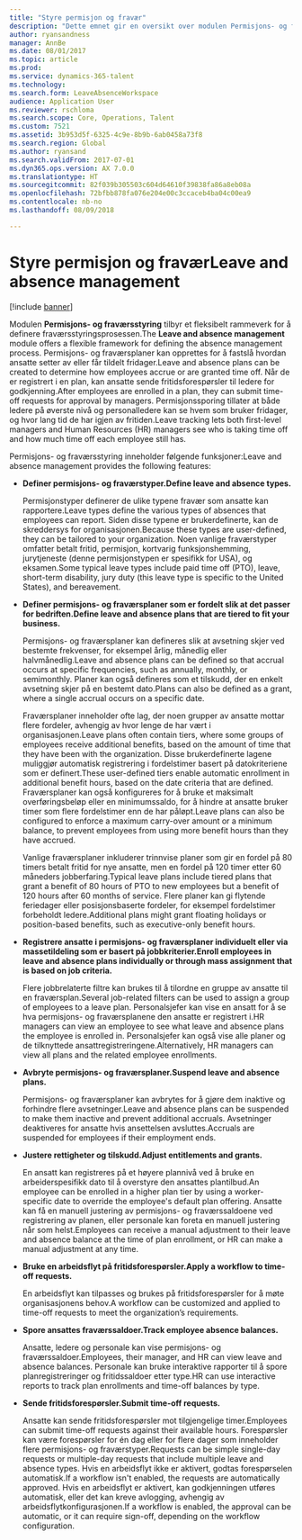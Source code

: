 ```yaml
---
title: "Styre permisjon og fravær"
description: "Dette emnet gir en oversikt over modulen Permisjons- og fraværsstyring."
author: ryansandness
manager: AnnBe
ms.date: 08/01/2017
ms.topic: article
ms.prod: 
ms.service: dynamics-365-talent
ms.technology: 
ms.search.form: LeaveAbsenceWorkspace
audience: Application User
ms.reviewer: rschloma
ms.search.scope: Core, Operations, Talent
ms.custom: 7521
ms.assetid: 3b953d5f-6325-4c9e-8b9b-6ab0458a73f8
ms.search.region: Global
ms.author: ryansand
ms.search.validFrom: 2017-07-01
ms.dyn365.ops.version: AX 7.0.0
ms.translationtype: HT
ms.sourcegitcommit: 82f039b305503c604d64610f39838fa86a8eb08a
ms.openlocfilehash: 72bfbb878fa076e204e00c3ccaceb4ba04c00ea9
ms.contentlocale: nb-no
ms.lasthandoff: 08/09/2018

---
```

# <a name="leave-and-absence-management"></a><span data-ttu-id="6b8a1-103">Styre permisjon og fravær</span><span class="sxs-lookup"><span data-stu-id="6b8a1-103">Leave and absence management</span></span>

[!include [banner](includes/banner.md)]

<span data-ttu-id="6b8a1-104">Modulen **Permisjons- og fraværsstyring** tilbyr et fleksibelt rammeverk for å definere fraværsstyringsprosessen.</span><span class="sxs-lookup"><span data-stu-id="6b8a1-104">The **Leave and absence management** module offers a flexible framework for defining the absence management process.</span></span> <span data-ttu-id="6b8a1-105">Permisjons- og fraværsplaner kan opprettes for å fastslå hvordan ansatte setter av eller får tildelt fridager.</span><span class="sxs-lookup"><span data-stu-id="6b8a1-105">Leave and absence plans can be created to determine how employees accrue or are granted time off.</span></span> <span data-ttu-id="6b8a1-106">Når de er registrert i en plan, kan ansatte sende fritidsforespørsler til ledere for godkjenning.</span><span class="sxs-lookup"><span data-stu-id="6b8a1-106">After employees are enrolled in a plan, they can submit time-off requests for approval by managers.</span></span> <span data-ttu-id="6b8a1-107">Permisjonssporing tillater at både ledere på øverste nivå og personalledere kan se hvem som bruker fridager, og hvor lang tid de har igjen av fritiden.</span><span class="sxs-lookup"><span data-stu-id="6b8a1-107">Leave tracking lets both first-level managers and Human Resources (HR) managers see who is taking time off and how much time off each employee still has.</span></span>  

<span data-ttu-id="6b8a1-108">Permisjons- og fraværsstyring inneholder følgende funksjoner:</span><span class="sxs-lookup"><span data-stu-id="6b8a1-108">Leave and absence management provides the following features:</span></span> 

- <span data-ttu-id="6b8a1-109">**Definer permisjons- og fraværstyper.**</span><span class="sxs-lookup"><span data-stu-id="6b8a1-109">**Define leave and absence types.**</span></span>

    <span data-ttu-id="6b8a1-110">Permisjonstyper definerer de ulike typene fravær som ansatte kan rapportere.</span><span class="sxs-lookup"><span data-stu-id="6b8a1-110">Leave types define the various types of absences that employees can report.</span></span> <span data-ttu-id="6b8a1-111">Siden disse typene er brukerdefinerte, kan de skreddersys for organisasjonen.</span><span class="sxs-lookup"><span data-stu-id="6b8a1-111">Because these types are user-defined, they can be tailored to your organization.</span></span> <span data-ttu-id="6b8a1-112">Noen vanlige fraværstyper omfatter betalt fritid, permisjon, kortvarig funksjonshemming, jurytjeneste (denne permisjonstypen er spesifikk for USA), og eksamen.</span><span class="sxs-lookup"><span data-stu-id="6b8a1-112">Some typical leave types include paid time off (PTO), leave, short-term disability, jury duty (this leave type is specific to the United States), and bereavement.</span></span> 

- <span data-ttu-id="6b8a1-113">**Definer permisjons- og fraværsplaner som er fordelt slik at det passer for bedriften.**</span><span class="sxs-lookup"><span data-stu-id="6b8a1-113">**Define leave and absence plans that are tiered to fit your business.**</span></span>

    <span data-ttu-id="6b8a1-114">Permisjons- og fraværsplaner kan defineres slik at avsetning skjer ved bestemte frekvenser, for eksempel årlig, månedlig eller halvmånedlig.</span><span class="sxs-lookup"><span data-stu-id="6b8a1-114">Leave and absence plans can be defined so that accrual occurs at specific frequencies, such as annually, monthly, or semimonthly.</span></span> <span data-ttu-id="6b8a1-115">Planer kan også defineres som et tilskudd, der en enkelt avsetning skjer på en bestemt dato.</span><span class="sxs-lookup"><span data-stu-id="6b8a1-115">Plans can also be defined as a grant, where a single accrual occurs on a specific date.</span></span> 

    <span data-ttu-id="6b8a1-116">Fraværsplaner inneholder ofte lag, der noen grupper av ansatte mottar flere fordeler, avhengig av hvor lenge de har vært i organisasjonen.</span><span class="sxs-lookup"><span data-stu-id="6b8a1-116">Leave plans often contain tiers, where some groups of employees receive additional benefits, based on the amount of time that they have been with the organization.</span></span> <span data-ttu-id="6b8a1-117">Disse brukerdefinerte lagene muliggjør automatisk registrering i fordelstimer basert på datokriteriene som er definert.</span><span class="sxs-lookup"><span data-stu-id="6b8a1-117">These user-defined tiers enable automatic enrollment in additional benefit hours, based on the date criteria that are defined.</span></span> <span data-ttu-id="6b8a1-118">Fraværsplaner kan også konfigureres for å bruke et maksimalt overføringsbeløp eller en minimumssaldo, for å hindre at ansatte bruker timer som flere fordelstimer enn de har påløpt.</span><span class="sxs-lookup"><span data-stu-id="6b8a1-118">Leave plans can also be configured to enforce a maximum carry-over amount or a minimum balance, to prevent employees from using more benefit hours than they have accrued.</span></span> 

    <span data-ttu-id="6b8a1-119">Vanlige fraværsplaner inkluderer trinnvise planer som gir en fordel på 80 timers betalt fritid for nye ansatte, men en fordel på 120 timer etter 60 måneders jobberfaring.</span><span class="sxs-lookup"><span data-stu-id="6b8a1-119">Typical leave plans include tiered plans that grant a benefit of 80 hours of PTO to new employees but a benefit of 120 hours after 60 months of service.</span></span> <span data-ttu-id="6b8a1-120">Flere planer kan gi flytende feriedager eller posisjonsbaserte fordeler, for eksempel fordelstimer forbeholdt ledere.</span><span class="sxs-lookup"><span data-stu-id="6b8a1-120">Additional plans might grant floating holidays or position-based benefits, such as executive-only benefit hours.</span></span>

- <span data-ttu-id="6b8a1-121">**Registrere ansatte i permisjons- og fraværsplaner individuelt eller via massetildeling som er basert på jobbkriterier.**</span><span class="sxs-lookup"><span data-stu-id="6b8a1-121">**Enroll employees in leave and absence plans individually or through mass assignment that is based on job criteria.**</span></span>

    <span data-ttu-id="6b8a1-122">Flere jobbrelaterte filtre kan brukes til å tilordne en gruppe av ansatte til en fraværsplan.</span><span class="sxs-lookup"><span data-stu-id="6b8a1-122">Several job-related filters can be used to assign a group of employees to a leave plan.</span></span> <span data-ttu-id="6b8a1-123">Personalsjefer kan vise en ansatt for å se hva permisjons- og fraværsplanene den ansatte er registrert i.</span><span class="sxs-lookup"><span data-stu-id="6b8a1-123">HR managers can view an employee to see what leave and absence plans the employee is enrolled in.</span></span> <span data-ttu-id="6b8a1-124">Personalsjefer kan også vise alle planer og de tilknyttede ansattregistreringene.</span><span class="sxs-lookup"><span data-stu-id="6b8a1-124">Alternatively, HR managers can view all plans and the related employee enrollments.</span></span>

- <span data-ttu-id="6b8a1-125">**Avbryte permisjons- og fraværsplaner.**</span><span class="sxs-lookup"><span data-stu-id="6b8a1-125">**Suspend leave and absence plans.**</span></span>

    <span data-ttu-id="6b8a1-126">Permisjons- og fraværsplaner kan avbrytes for å gjøre dem inaktive og forhindre flere avsetninger.</span><span class="sxs-lookup"><span data-stu-id="6b8a1-126">Leave and absence plans can be suspended to make them inactive and prevent additional accruals.</span></span> <span data-ttu-id="6b8a1-127">Avsetninger deaktiveres for ansatte hvis ansettelsen avsluttes.</span><span class="sxs-lookup"><span data-stu-id="6b8a1-127">Accruals are suspended for employees if their employment ends.</span></span>  

- <span data-ttu-id="6b8a1-128">**Justere rettigheter og tilskudd.**</span><span class="sxs-lookup"><span data-stu-id="6b8a1-128">**Adjust entitlements and grants.**</span></span>

    <span data-ttu-id="6b8a1-129">En ansatt kan registreres på et høyere plannivå ved å bruke en arbeiderspesifikk dato til å overstyre den ansattes plantilbud.</span><span class="sxs-lookup"><span data-stu-id="6b8a1-129">An employee can be enrolled in a higher plan tier by using a worker-specific date to override the employee's default plan offering.</span></span> <span data-ttu-id="6b8a1-130">Ansatte kan få en manuell justering av permisjons- og fraværssaldoene ved registrering av planen, eller personale kan foreta en manuell justering når som helst.</span><span class="sxs-lookup"><span data-stu-id="6b8a1-130">Employees can receive a manual adjustment to their leave and absence balance at the time of plan enrollment, or HR can make a manual adjustment at any time.</span></span> 

- <span data-ttu-id="6b8a1-131">**Bruke en arbeidsflyt på fritidsforespørsler.**</span><span class="sxs-lookup"><span data-stu-id="6b8a1-131">**Apply a workflow to time-off requests.**</span></span>

     <span data-ttu-id="6b8a1-132">En arbeidsflyt kan tilpasses og brukes på fritidsforespørsler for å møte organisasjonens behov.</span><span class="sxs-lookup"><span data-stu-id="6b8a1-132">A workflow can be customized and applied to time-off requests to meet the organization’s requirements.</span></span>  

- <span data-ttu-id="6b8a1-133">**Spore ansattes fraværssaldoer.**</span><span class="sxs-lookup"><span data-stu-id="6b8a1-133">**Track employee absence balances.**</span></span>

    <span data-ttu-id="6b8a1-134">Ansatte, ledere og personale kan vise permisjons- og fraværssaldoer.</span><span class="sxs-lookup"><span data-stu-id="6b8a1-134">Employees, their manager, and HR can view leave and absence balances.</span></span> <span data-ttu-id="6b8a1-135">Personale kan bruke interaktive rapporter til å spore planregistreringer og fritidssaldoer etter type.</span><span class="sxs-lookup"><span data-stu-id="6b8a1-135">HR can use interactive reports to track plan enrollments and time-off balances by type.</span></span> 

- <span data-ttu-id="6b8a1-136">**Sende fritidsforespørsler.**</span><span class="sxs-lookup"><span data-stu-id="6b8a1-136">**Submit time-off requests.**</span></span>

    <span data-ttu-id="6b8a1-137">Ansatte kan sende fritidsforespørsler mot tilgjengelige timer.</span><span class="sxs-lookup"><span data-stu-id="6b8a1-137">Employees can submit time-off requests against their available hours.</span></span> <span data-ttu-id="6b8a1-138">Forespørsler kan være forespørsler for én dag eller for flere dager som inneholder flere permisjons- og fraværstyper.</span><span class="sxs-lookup"><span data-stu-id="6b8a1-138">Requests can be simple single-day requests or multiple-day requests that include multiple leave and absence types.</span></span> <span data-ttu-id="6b8a1-139">Hvis en arbeidsflyt ikke er aktivert, godtas forespørselen automatisk.</span><span class="sxs-lookup"><span data-stu-id="6b8a1-139">If a workflow isn't enabled, the requests are automatically approved.</span></span> <span data-ttu-id="6b8a1-140">Hvis en arbeidsflyt er aktivert, kan godkjenningen utføres automatisk, eller det kan kreve avlogging, avhengig av arbeidsflytkonfigurasjonen.</span><span class="sxs-lookup"><span data-stu-id="6b8a1-140">If a workflow is enabled, the approval can be automatic, or it can require sign-off, depending on the workflow configuration.</span></span>

